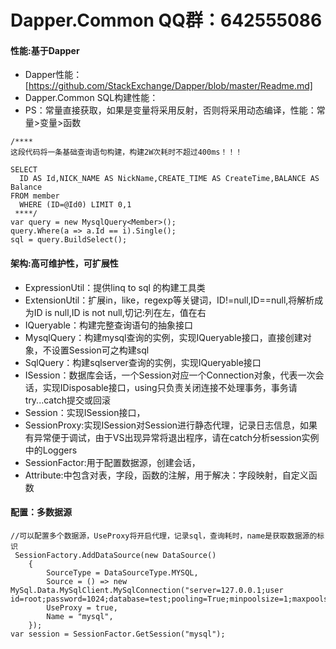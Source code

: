 # Dapper.Common QQ群：642555086

#### 性能:基于Dapper
* Dapper性能：[https://github.com/StackExchange/Dapper/blob/master/Readme.md]
* Dapper.Common SQL构建性能：
* PS：常量直接获取，如果是变量将采用反射，否则将采用动态编译，性能：常量>变量>函数
```
/****
这段代码将一条基础查询语句构建，构建2W次耗时不超过400ms！！！

SELECT 
  ID AS Id,NICK_NAME AS NickName,CREATE_TIME AS CreateTime,BALANCE AS Balance 
FROM member 
  WHERE (ID=@Id0) LIMIT 0,1
 ****/
var query = new MysqlQuery<Member>();
query.Where(a => a.Id == i).Single();
sql = query.BuildSelect();
```
#### 架构:高可维护性，可扩展性
* ExpressionUtil：提供linq to sql 的构建工具类
* ExtensionUtil：扩展in，like，regexp等关键词，ID!=null,ID==null,将解析成为ID is null,ID is not null,切记:列在左，值在右
* IQueryable：构建完整查询语句的抽象接口
* MysqlQuery：构建mysql查询的实例，实现IQueryable接口，直接创建对象，不设置Session可之构建sql
* SqlQuery：构建sqlserver查询的实例，实现IQueryable接口
* ISession：数据库会话，一个Session对应一个Connection对象，代表一次会话，实现IDisposable接口，using只负责关闭连接不处理事务，事务请try...catch提交或回滚
* Session：实现ISession接口，
* SessionProxy:实现ISession对Session进行静态代理，记录日志信息，如果有异常便于调试，由于VS出现异常将退出程序，请在catch分析session实例中的Loggers
* SessionFactor:用于配置数据源，创建会话，
* Attribute:中包含对表，字段，函数的注解，用于解决：字段映射，自定义函数
#### 配置：多数据源
```
//可以配置多个数据源，UseProxy将开启代理，记录sql，查询耗时，name是获取数据源的标识
 SessionFactory.AddDataSource(new DataSource()
    {
        SourceType = DataSourceType.MYSQL,
        Source = () => new MySql.Data.MySqlClient.MySqlConnection("server=127.0.0.1;user id=root;password=1024;database=test;pooling=True;minpoolsize=1;maxpoolsize=10;connectiontimeout=180;"),
        UseProxy = true,
        Name = "mysql",
    });
var session = SessionFactor.GetSession("mysql");
```

